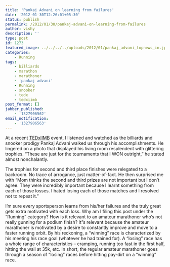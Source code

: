 ```yaml
---
title: 'Pankaj Advani on learning from failures'
date: '2012-01-30T12:26:01+05:30'
status: publish
permalink: /2012/01/30/pankaj-advani-on-learning-from-failures
author: vishy
description: ''
type: post
id: 1273
featured_image: ../../../../uploads/2012/01/pankaj_advani_topnews_in.jpg
categories: 
    - Running
tags:
    - billiards
    - marathon
    - marathoner
    - 'pankaj advani'
    - Running
    - snooker
    - tedx
    - tedxiimb
post_format: []
jabber_published:
    - '1327906562'
email_notification:
    - '1327906563'
---
```


At a recent [TEDxIIMB](http://www.techsangam.com/2012/01/05/takeaways-quotes-from-tedx-iimb-inaugural-edition/) event, I listened and watched as the billiards and snooker prodigy Pankaj Advani walked us through his accomplishments. He lingered on a photo that displayed his living room resplendent with glittering trophies. “These are just for the tournaments that I WON outright,” he stated almost nonchalantly.

The trophies for second and third place finishes were relegated to a backroom. No trace of arrogance, just matter-of-fact. He then surprised me with “Mom thinks the second and third prizes are not important but I don’t agree. They were incredibly important because I learnt something from each of those losses. I hated losing each of those matches and I resolved not to repeat it.”

I’m sure every sportsperson learns from his/her failures and the truly great gets extra motivated with each loss. Why am I filing this post under the “Running” category? How is it relevant to an amateur marathoner who’s not really gunning for a podium finish? It”s relevant because the amateur marathoner is motivated by a desire to constantly improve and move to a faster running orbit. By his reckoning, a “winning” race is characterized by his meeting his race goal (whatever he had trained for). A “losing” race has a whole range of characteristics – cramping, running too fast in the first half, hitting the wall at 35k, etc. In short, the regular amateur marathoner goes through a season of “losing” races before hitting pay-dirt on a “winning” race.

